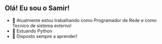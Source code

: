 ## Olá! Eu sou o Samir!

- 🔭 Atualmente estou trabalhando como Programador de Rede e como Tecnico de sistema externo!
- 🌱 Estuando Python
- 👯 Disposto sempre a aprender!
